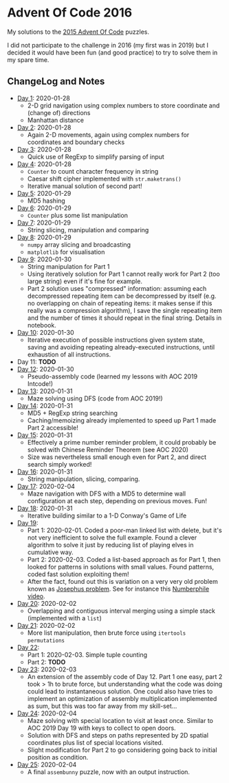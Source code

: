 # Advent Of Code 2016

My solutions to the [2015 Advent Of Code](https://adventofcode.com/2016) puzzles.

I did not participate to the challenge in 2016 (my first was in 2019) but I decided it would have been fun (and good practice) to try to solve them in my spare time.

## ChangeLog and Notes

* [Day 1](Day%2001.ipynb): 2020-01-28
  * 2-D grid navigation using complex numbers to store coordinate and (change of) directions
  * Manhattan distance
* [Day 2](Day%2002.ipynb): 2020-01-28
  * Again 2-D movements, again using complex numbers for coordinates and boundary checks
* [Day 3](Day%2003.ipynb): 2020-01-28
  * Quick use of RegExp to simplify parsing of input
* [Day 4](Day%2004.ipynb): 2020-01-28
  * `Counter` to count character frequency in string
  * Caesar shift cipher implemented with `str.maketrans()`
  * Iterative manual solution of second part!
* [Day 5](Day%2005.ipynb): 2020-01-29
  * MD5 hashing
* [Day 6](Day%2006.ipynb): 2020-01-29
  * `Counter` plus some list manipulation
* [Day 7](Day%2007.ipynb): 2020-01-29
  * String slicing, manipulation and comparing
* [Day 8](Day%2008.ipynb): 2020-01-29
  * `numpy` array slicing and broadcasting
  * `matplotlib` for visualisation
* [Day 9](Day%2009.ipynb): 2020-01-30
  * String manipulation for Part 1
  * Using iteratively solution for Part 1 cannot really work for Part 2 (too large string) even if it's fine for example. 
  * Part 2 solution uses "compressed" information: assuming each decompressed repeating item can be decompressed by itself (e.g. no overlapping on chain of repeating items: it makes sense if this really was a compression algorithm), I save the single repeating item and the number of times it should repeat in the final string. Details in notebook.
* [Day 10](Day%2010.ipynb): 2020-01-30
   * Iterative execution of possible instructions given system state, saving and avoiding repeating already-executed instructions, until exhaustion of all instructions. 
* Day 11: **TODO**
* [Day 12](Day%2012.ipynb): 2020-01-30
   * Pseudo-assembly code (learned my lessons with AOC 2019 Intcode!)
* [Day 13](Day%2013.ipynb): 2020-01-31
  * Maze solving using DFS (code from AOC 2019!)
* [Day 14](Day%2014.ipynb): 2020-01-31
  * MD5 + RegExp string searching
  * Caching/memoizing already implemented to speed up Part 1 made Part 2 accessible!
* [Day 15](Day%2015.ipynb): 2020-01-31
  * Effectively a prime number reminder problem, it could probably be solved with Chinese Reminder Theorem (see AOC 2020)
  * Size was nevertheless small enough even for Part 2, and direct search simply worked!
* [Day 16](Day%2016.ipynb): 2020-01-31
  * String manipulation, slicing, comparing.
* [Day 17](Day%2017.ipynb): 2020-02-04
  * Maze navigation with DFS with a MD5 to determine wall configuration at each step, depending on previous moves. Fun!
* [Day 18](Day%2018.ipynb): 2020-01-31
  * Iterative building similar to a 1-D Conway's Game of Life
* [Day 19](Day%2019.ipynb):
  * Part 1: 2020-02-01. Coded a poor-man linked list with delete, but it's not very inefficient to solve the full example. Found a clever algorithm to solve it just by reducing list of playing elves in cumulative way. 
  * Part 2: 2020-02-03. Coded a list-based approach as for Part 1, then looked for patterns in solutions with small values. Found patterns, coded fast solution exploiting them! 
  * After the fact, found out this is variation on a very very old problem known as [Josephus problem](https://en.wikipedia.org/wiki/Josephus_problem). See for instance this [Numberphile video](https://www.youtube.com/watch?v=uCsD3ZGzMgE).
* [Day 20](Day%2020.ipynb): 2020-02-02
  * Overlapping and contiguous interval merging using a simple stack (implemented with a `list`)
* [Day 21](Day%2021.ipynb): 2020-02-02
  * More list manipulation, then brute force using `itertools` `permutations`
* [Day 22](Day%2021.ipynb): 
  * Part 1: 2020-02-03. Simple tuple counting
  * Part 2: **TODO**
* [Day 23](Day%2021.ipynb): 2020-02-03
  * An extension of the assembly code of Day 12. Part 1 one easy, part 2 took > 1h to brute force, but understanding what the code was doing could lead to instantaneous solution. One could also have tries to implement an optimization of assembly multiplication implemented as sum, but this was too far away from my skill-set...
* [Day 24](Day%2024.ipynb): 2020-02-04
  * Maze solving with special location to visit at least once. Similar to AOC 2019 Day 19 with keys to collect to open doors. 
  * Solution with DFS and steps on paths represented by 2D spatial coordinates plus list of special locations visited. 
  * Slight modification for Part 2 to go considering going back to initial position as condition.
* [Day 25](Day%2024.ipynb): 2020-02-04
  * A final `assembunny` puzzle, now with an output instruction.
